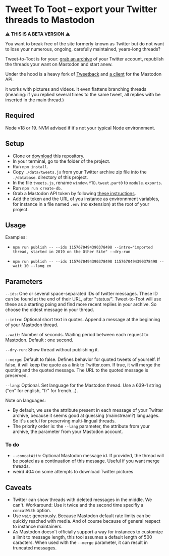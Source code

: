 # Tweet To Toot – export your Twitter threads to Mastodon

⚠️ **THIS IS A BETA VERSION** ⚠️

You want to break free of the site formerly known as Twitter but do not want to lose your numerous, ongoing, carefully maintained, years-long threads?

Tweet-to-Toot is for your: [grab an archive](https://twitter.com/settings/download_your_data) of your Twitter account, republish the threads your want on Mastodon and start anew.

Under the hood is a heavy fork of [Tweetback](https://github.com/tweetback/tweetback) and [a client](https://github.com/neet/masto.js/) for the Mastodon API.

it works with pictures and videos. It even flattens branching threads (meaning: if you replied several times to the same tweet, all replies with be inserted in the main thread.)

## Required

Node v18 or 19. NVM advised if it's not your typical Node environnment.

## Setup

- Clone or [download](https://github.com/baptiste-roullin/tweet-to-toot/releases/latest) this repository.
- In your terminal, go to the folder of the project.
- Run `npm install`.
- Copy `./data/tweets.js` from your Twitter archive zip file into the `./database`. directory of this project.
- In the file `tweets.js`, rename `window.YTD.tweet.part0` to `module.exports`.
- Run `npm run create-db`.
- Grab a Mastodon API token by following [these instructions](https://neet.github.io/masto.js/#md:quick-start).
- Add the token and the URL of you instance as environnment variables, for instance in a file named `.env` (no extension) at the root of your project.

## Usage

Examples:

- `npm run publish -- --ids 1157670494390378498 --intro="imported thread, started in 2019 on the Other Site" --dry-run`

- `npm run publish -- --ids 1157670494390378498 1157670494390378498 --wait 10 --lang en`


## Parameters

`--ids`: One or several space-separated IDs of twitter messages. These ID can be found at the end of their URL, after "status/". Tweet-to-Toot will use these as a starting poing and find more recent replies in your archive. So choose the oldest message in your thread.

`--intro`: Optional short text in quotes. Append a message at the beginning of your Mastodon thread.

`--wait`: Number of seconds. Waiting period between each request to Mastodon. Default : one second.

`--dry-run`: Show thread without publishing it.

`--merge`:  Default to false. Defines behavior for quoted tweets of yourself. If false, it will keep the quote as a link to Twitter.com. If true, it will merge the quoting and the quoted message. The URL to the quoted message is preserved.

`--lang`: Optional. Set language for the Mastodon thread. Use a 639-1 string ("en" for english, "fr" for french...).

Note on languages:

- By default, we use the attribute present in each message of your Twitter archive, because it seems good at guessing (mainstream?) languages. So it's useful for preserving multi-lingual threads.
- The priority order is: the `--lang` parameter, the attribute from your archive, the parameter from your Mastodon account.

### To do

* `--concatWith`: Optional Mastodon message id. If provided, the thread will be posted as a continuation of this message. Useful if you want merge threads.
* weird 404 on some attempts to download Twitter pictures

## Caveats

- Twitter can show threads with deleted messages in the middle. We can't. Workaround: Use it twice and the second time specifiy a `concatWith` option.
- Use `wait` generously. Because Mastodon default rate limits can be quickly reached with media. And of course because of general respect to instance maintainers.
- As Mastodon doesn't officially support a way for instances to customize a limit to message length, this tool assumes a default length of 500 caracters. When used with the `--merge` parameter, it can result in truncated messages.
